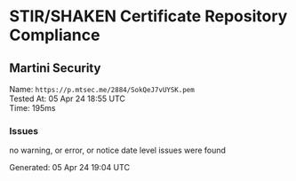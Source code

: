 # STIR/SHAKEN Certificate Repository Compliance

## Martini Security

Name: `https://p.mtsec.me/2884/SokQeJ7vUYSK.pem`\
Tested At: 05 Apr 24 18:55 UTC\
Time: 195ms

### Issues

no warning, or error, or notice date level issues were found

Generated: 05 Apr 24 19:04 UTC